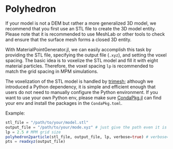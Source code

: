 # Polyhedron

If your model is not a DEM but rather a more generalized 3D model, we recommend that you first use an STL file to create the 3D model entity. Please note that it is recommended to use MeshLab or other tools to check and ensure that the surface mesh forms a closed 3D entity. 

With MaterialPointGenerator.jl, we can easily accomplish this task by providing the STL file, specifying the output file (`.xyz`), and setting the voxel spacing. The basic idea is to voxelize the STL model and fill it with eight material particles. Therefore, the voxel spacing `lp` is recommended to match the grid spacing in MPM simulations. 

The voxelization of the STL model is handled by [trimesh](https://trimesh.org/); although we introduced a Python dependency, it is simple and efficient enough that users do not need to manually configure the Python environment. If you want to use your own Python env, please make sure [CondaPkg.jl](https://github.com/JuliaPy/CondaPkg.jl) can find your env and install the packages in the `CondaPkg.toml`.

Example:
```julia
stl_file = "/path/to/your/model.stl"
output_file = "/path/to/your/mode.xyz" # just give the path even it is not exist
lp = 2.5 # MPM grid size
polyhedron2particle(stl_file, output_file, lp, verbose=true) # verbose==true will show the time profile
pts = readxyz(output_file)
```